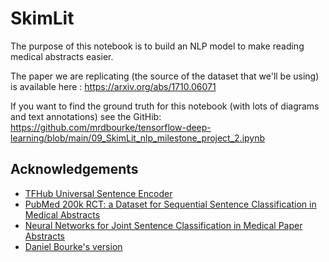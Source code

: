 # SkimLit

The purpose of this notebook is to build an NLP model to make reading medical abstracts easier.

The paper we are replicating (the source of the dataset that we'll be using) is available here : https://arxiv.org/abs/1710.06071

If you want to find the ground truth for this notebook (with lots of diagrams and text annotations) see the GitHib: https://github.com/mrdbourke/tensorflow-deep-learning/blob/main/09_SkimLit_nlp_milestone_project_2.ipynb


## Acknowledgements
* [TFHub Universal Sentence Encoder](https://tfhub.dev/google/universal-sentence-encoder/4)
* [PubMed 200k RCT: a Dataset for Sequential Sentence Classification in Medical Abstracts
](https://arxiv.org/abs/1710.06071)
* [Neural Networks for Joint Sentence Classification
in Medical Paper Abstracts](https://arxiv.org/pdf/1612.05251.pdf)
* [Daniel Bourke's version](https://github.com/mrdbourke/tensorflow-deep-learning/blob/main/09_SkimLit_nlp_milestone_project_2.ipynb)




